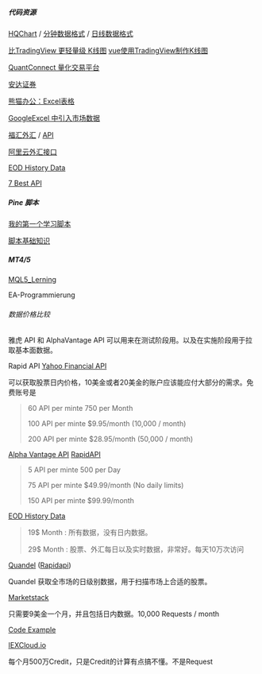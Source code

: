 ##### 代码资源

[HQChart](https://github.com/stock-chart/HQChart)  / [分钟数据格式](https://blog.csdn.net/jones2000/article/details/100149703#_1)  / [日线数据格式](https://blog.csdn.net/jones2000/article/details/102661873)

[比TradingView 更轻量级 K线图](https://blog.csdn.net/renlang7090/article/details/105559101) [vue使用TradingView制作K线图](https://blog.csdn.net/pxhing/article/details/106997657)

[QuantConnect 量化交易平台](https://www.quantconnect.com/?ref=towm)

[安达证券](https://oanda-tw.com/fxproduct/mt4)

[熊猫办公：Excel表格](https://www.tukuppt.com/excelmuban/licai.html)

[GoogleExcel 中引入市场数据](https://www.vertex42.com/ExcelTemplates/excel-stock-quotes.html#:~:text=Stock%20Quotes%20in%20a%20Google,Spreadsheet%20directly%20from%20Google%20Finance.)

[福汇外汇](https://www.fuhui-chn.com/gb/tradingview-pro/)  / [API](https://www.fuhui-chn.com/gb/algorithmic-trading/api-trading/)

[阿里云外汇接口](https://market.aliyun.com/products/57000002/cmapi019144.html#sku=yuncode1314400007)

[EOD History Data](https://eodhistoricaldata.com/pricing) 

[7 Best API](https://rapidapi.com/blog/best-stock-api/)

##### Pine 脚本

[我的第一个学习脚本](经济/股市/量化交易/first_pine_script.md)

[脚本基础知识](经济/股市/量化交易/pine_basic.md)



##### MT4/5

 [MQL5_Lerning](经济/股市/MQL5_Lerning.md) 

EA-Programmierung



###### 数据价格比较

雅虎 API 和 AlphaVantage API 可以用来在测试阶段用。以及在实施阶段用于拉取基本面数据。

Rapid API  [Yahoo Financial API](https://rapidapi.com/sparior/api/yahoo-finance15/)

可以获取股票日内价格，10美金或者20美金的账户应该能应付大部分的需求。免费账号是

> 60 API per minte 750 per Month
>
> 100 API per minte $9.95/month (10,000 / month)
>
> 200 API per minte $28.95/month (50,000 / month)

[Alpha Vantage API](https://www.alphavantage.co/) [RapidAPI](https://rapidapi.com/alphavantage/api/alpha-vantage/)

>   5 API per minte 500 per Day
>
> 75 API per minte $49.99/month (No daily limits)
>
> 150 API per minte $99.99/month

[EOD History Data](https://eodhistoricaldata.com/pricing) 

> 19$ Month : 所有数据，没有日内数据。
>
> 29$ Month : 股票、外汇每日以及实时数据，非常好。每天10万次访问

[Quandel](https://docs.quandl.com/docs/getting-started) ([Rapidapi](https://rapidapi.com/brianiswu/api/quandl1/))

Quandel 获取全市场的日级别数据，用于扫描市场上合适的股票。

[Marketstack](https://marketstack.com/)

只需要9美金一个月，并且包括日内数据。10,000 Requests / month

[Code Example](https://marketstack.com/documentation#php)



[IEXCloud.io](https://iexcloud.io/)

每个月500万Credit，只是Credit的计算有点搞不懂。不是Request